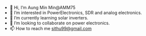 - 👋 Hi, I’m Aung Min Min@AMM75
- 👀 I’m interested in PowerElectronics, SDR and analog electronics.
- 🌱 I’m currently learning solar inverters.
- 💞️ I’m looking to collaborate on power electronics.
- 📫 How to reach me sithu99@gmail.com

<!---
AMM75/AMM75 is a ✨ special ✨ repository because its `README.md` (this file) appears on your GitHub profile.
You can click the Preview link to take a look at your changes.
--->
